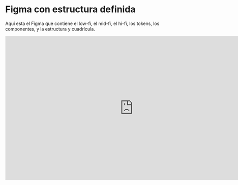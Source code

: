# Figma con estructura definida

Aquí esta el Figma que contiene el low-fi, el mid-fi, el hi-fi, los tokens, los componentes, y la estructura y cuadrícula.

<iframe style="border: 1px solid rgba(0, 0, 0, 0.1);" width="800" height="450" src="https://www.figma.com/embed?embed_host=share&url=https%3A%2F%2Fwww.figma.com%2Ffile%2FXShzhrKSdTypeJJAIdgScm%2FHi-fi-y-sistema-de-dise%25C3%25B1o" allowfullscreen></iframe>